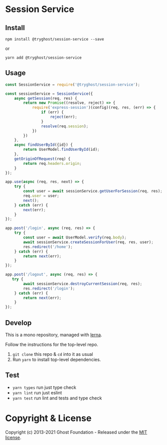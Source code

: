 # Session Service

## Install

`npm install @tryghost/session-service --save`

or

`yarn add @tryghost/session-service`


## Usage

```js
const SessionService = require('@tryghost/session-service');

const sessionService = SessionService({
    async getSession(req, res) {
        return new Promise((resolve, reject) => {
            require('express-session')(config)(req, res, (err) => {
                if (err) {
                    reject(err);
                }
                resolve(req.session);
            })
        })
    },
    async findUserById({id}) {
        return UserModel.findUserById(id);
    },
    getOriginOfRequest(req) {
        return req.headers.origin;
    }
});

app.use(async (req, res, next) => {
    try {
        const user = await sessionService.getUserForSession(req, res);
        req.user = user;
        next();
    } catch (err) {
        next(err);
    }
});

app.post('/login', async (req, res) => {
    try {
        const user = await UserModel.verify(req.body);
        await sessionService.createSessionForUser(req, res, user);
        res.redirect('/home');
    } catch (err) {
        return next(err);
    }
});

app.post('/logout', async (req, res) => {
   try {
        await sessionService.destroyCurrentSession(req, res);
        res.redirect('/login');
    } catch (err) {
        return next(err);
    }
});
```

## Develop

This is a mono repository, managed with [lerna](https://lernajs.io/).

Follow the instructions for the top-level repo.
1. `git clone` this repo & `cd` into it as usual
2. Run `yarn` to install top-level dependencies.

## Test

- `yarn types` run just type check
- `yarn lint` run just eslint
- `yarn test` run lint and tests and type check




# Copyright & License

Copyright (c) 2013-2021 Ghost Foundation - Released under the [MIT license](LICENSE).
